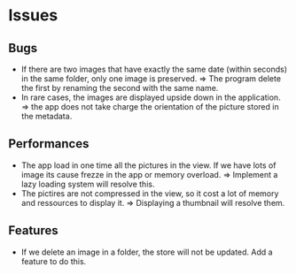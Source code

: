 # Issues

## Bugs
* If there are two images that have exactly the same date (within seconds) in the same folder, only one image is preserved. => The program delete the first by renaming the second with the same name.
* In rare cases, the images are displayed upside down in the application. => the app does not take charge the orientation of the picture stored in the metadata.

## Performances
* The app load in one time all the pictures in the view. If we have lots of image its cause frezze in the app or memory overload. => Implement a lazy loading system will resolve this.
* The pictires are not compressed in the view, so it cost a lot of memory and ressources to display it. => Displaying a thumbnail will resolve them.

## Features
* If we delete an image in a folder, the store will not be updated. Add a feature to do this.
